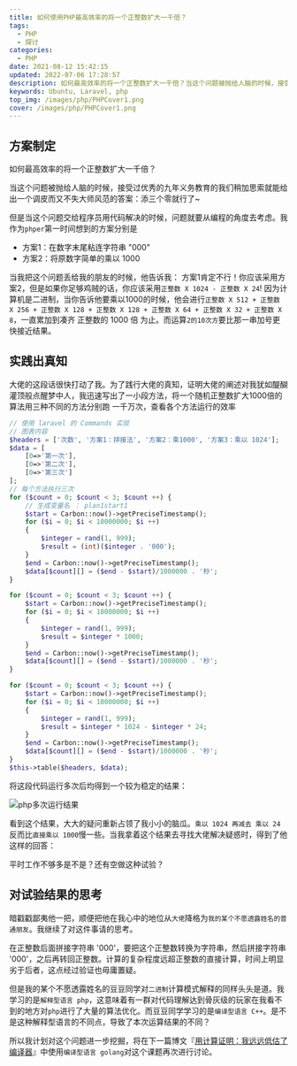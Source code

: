 ```yaml
---
title: 如何使用PHP最高效率的将一个正整数扩大一千倍？
tags:
  - PHP
  - 探讨
categories:
  - PHP
date: 2021-08-12 15:42:15
updated: 2022-07-06 17:28:57
description: 如何最高效率的将一个正整数扩大一千倍？当这个问题被抛给人脑的时候，接受过优秀的九年义务教育的我们稍加思索就能给出一个调皮而又不失大师风范的答案：添三个零就行了~但是当这个问题交给程序员用代码解决的时候，问题就要从编程的角度去考虑。
keywords: Ubuntu, Laravel, php
top_img: /images/php/PHPCover1.png
cover: /images/php/PHPCover1.png
---
```


## 方案制定

如何最高效率的将一个正整数扩大一千倍？

当这个问题被抛给人脑的时候，接受过优秀的九年义务教育的我们稍加思索就能给出一个调皮而又不失大师风范的答案：添三个零就行了~

但是当这个问题交给程序员用代码解决的时候，问题就要从编程的角度去考虑。我作为`phper`第一时间想到的方案分别是
- 方案1：在数字末尾粘连字符串 "000"
- 方案2：将原数字简单的乘以 1000

当我把这个问题丢给我的朋友的时候，他告诉我：
方案1肯定不行！你应该采用方案2，但是如果你足够鸡贼的话，你应该采用`正整数 X 1024 - 正整数 X 24`!
因为计算机是二进制，当你告诉他要乘以1000的时候，他会进行`正整数 X 512 + 正整数 X 256 + 正整数 X 128 + 正整数 X 128 + 正整数 X 64 + 正整数 X 32 + 正整数 X 8`，一直累加到凑齐 正整数的 1000 倍 为止。而运算`2的10次方`要比那一串加号更快接近结果。

## 实践出真知

大佬的这段话很快打动了我。为了践行大佬的真知，证明大佬的阐述对我犹如醍醐灌顶般点醒梦中人，我迅速写出了一小段方法，将一个随机正整数扩大1000倍的算法用三种不同的方法分别跑 一千万次，查看各个方法运行的效率

```php
// 使用 laravel 的 Commands 实现
// 图表内容
$headers = ['次数', '方案1：拼接法', '方案2：乘1000', '方案3：乘以 1024'];
$data = [
    [0=>'第一次'],
    [0=>'第二次'],
    [0=>'第三次']
];
// 每个方法执行三次
for ($count = 0; $count < 3; $count ++) {
    // 生成变量名 ： plan1start1
    $start = Carbon::now()->getPreciseTimestamp();
    for ($i = 0; $i < 10000000; $i ++)
    {
        $integer = rand(1, 999);
        $result = (int)($integer . '000');
    }
    $end = Carbon::now()->getPreciseTimestamp();
    $data[$count][] = ($end - $start)/1000000 . '秒';
}

for ($count = 0; $count < 3; $count ++) {
    $start = Carbon::now()->getPreciseTimestamp();
    for ($i = 0; $i < 10000000; $i ++)
    {
        $integer = rand(1, 999);
        $result = $integer * 1000;
    }
    $end = Carbon::now()->getPreciseTimestamp();
    $data[$count][] = ($end - $start)/1000000 . '秒';
}

for ($count = 0; $count < 3; $count ++) {
    $start = Carbon::now()->getPreciseTimestamp();
    for ($i = 0; $i < 10000000; $i ++)
    {
        $integer = rand(1, 999);
        $result = $integer * 1024 - $integer * 24;
    }
    $end = Carbon::now()->getPreciseTimestamp();
    $data[$count][] = ($end - $start)/1000000 . '秒';
}
$this->table($headers, $data);
```

将这段代码运行多次后均得到一个较为稳定的结果：

![php多次运行结果](/images/php/PhpExpandsPositiveIntegersByAFactorOf1000-image01.png)

看到这个结果，大大的疑问重新占领了我小小的脑瓜。`乘以 1024 再减去 乘以 24` 反而比`直接乘以 1000`慢一些。当我拿着这个结果去寻找大佬解决疑惑时，得到了他这样的回答：

平时工作不够多是不是？还有空做这种试验？

## 对试验结果的思考

暗戳戳鄙夷他一把，顺便把他在我心中的地位从`大佬`降格为`我的某个不愿透露姓名的普通朋友`。我继续了对这件事请的思考。

在正整数后面拼接字符串 '000'，要把这个正整数转换为字符串，然后拼接字符串 '000'，之后再转回正整数。计算的复杂程度远超正整数的直接计算，时间上明显劣于后者，这点经过验证也毋庸置疑。

但是我的某个不愿透露姓名的豆豆同学对`二进制`计算模式解释的同样头头是道。我学习的是`解释型语言 php`，这意味着有一群对代码理解达到骨灰级的玩家在我看不到的地方对`php`进行了大量的算法优化。而豆豆同学学习的是`编译型语言 C++`。是不是这种解释型语言的不同点，导致了本次运算结果的不同？

所以我计划对这个问题进一步挖掘，将在下一篇博文『[用计算证明：我远远低估了编译器](/golang/CompiledLanguageComputationOfMultiplication)』中使用`编译型语言 golang`对这个课题再次进行讨论。